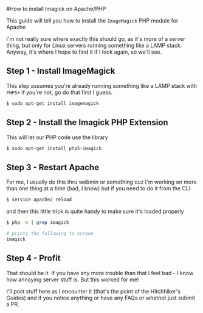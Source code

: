 #How to install Imagick on Apache/PHP

This guide will tell you how to install the `ImageMagick` PHP module for Apache

I'm not really sure where exactly this should go, as it's more of a server thing, but only for Linux servers running something like a LAMP stack. Anyway, it's where I hope to find it if I look again, so we'll see.

## Step 1 - Install ImageMagick

This step assumes you're already running something like a LAMP stack with `PHP5+` if you're not, go do that first I guess.

```bash
$ sudo apt-get install imagemagick
```

## Step 2 - Install the Imagick PHP Extension

This will let our PHP code use the library

```bash
$ sudo apt-get install php5-imagick
```

## Step 3 - Restart Apache

For me, I usually do this thru webmin or something cuz I'm working on more than one thing at a time (bad, I know) but if you need to do it from the CLI

```bash
$ service apache2 reload
```

and then this little trick is quite handy to make sure it's loaded properly

```bash
$ php -m | grep imagick

# prints the following to screen
imagick
```

## Step 4 - Profit

That should be it. If you have any more trouble than that I feel bad - I know how annoying server stuff is. But this worked for me!

I'll post stuff here as I encounter it (that's the point of the Hitchhiker's Guides) and if you notice anything or have any FAQs or whatnot just submit a PR.